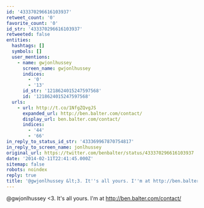 ```yaml
---
id: '433370296616103937'
retweet_count: '0'
favorite_count: '0'
id_str: '433370296616103937'
retweeted: false
entities:
  hashtags: []
  symbols: []
  user_mentions:
    - name: gwjonlhussey
      screen_name: gwjonlhussey
      indices:
        - '0'
        - '13'
      id_str: '1218624015247597568'
      id: '1218624015247597568'
  urls:
    - url: http://t.co/1NfgZQvgJS
      expanded_url: http://ben.balter.com/contact/
      display_url: ben.balter.com/contact/
      indices:
        - '44'
        - '66'
in_reply_to_status_id_str: '433369967870754817'
in_reply_to_screen_name: jonlhussey
original_url: https://twitter.com/benbalter/status/433370296616103937
date: '2014-02-11T22:41:45.000Z'
sitemap: false
robots: noindex
reply: true
title: '@gwjonlhussey &lt;3. It''s all yours. I''m at http://ben.balter.com/contact/'
---
```


@gwjonlhussey &lt;3. It's all yours. I'm at http://ben.balter.com/contact/